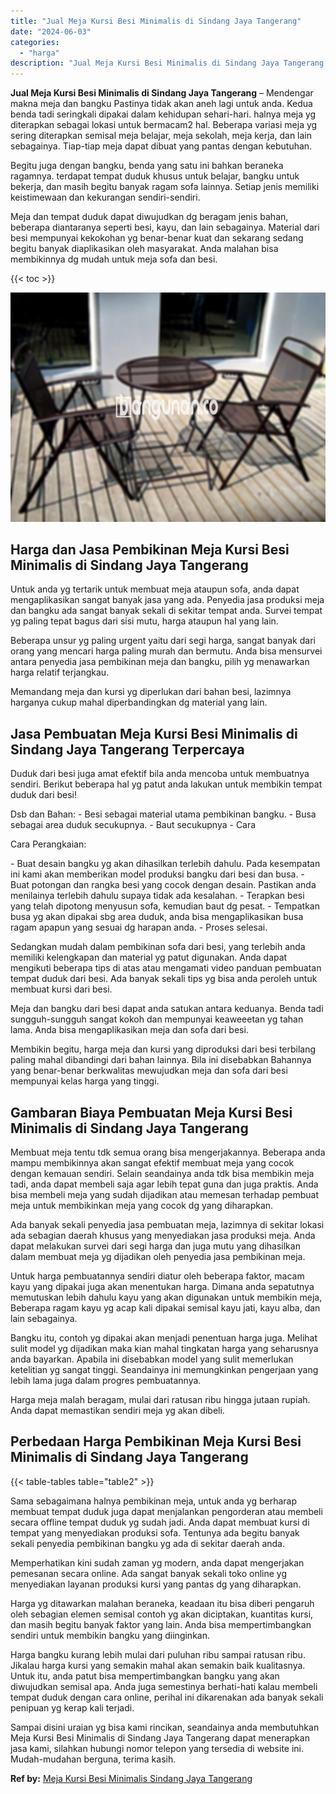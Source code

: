 ```yaml
---
title: "Jual Meja Kursi Besi Minimalis di Sindang Jaya Tangerang"
date: "2024-06-03"
categories: 
  - "harga"
description: "Jual Meja Kursi Besi Minimalis di Sindang Jaya Tangerang. Sampai disini uraian yg bisa kami rincikan, seandainya anda membutuhkan Meja Kursi Besi Minimalis d..."
---
```


**Jual Meja Kursi Besi Minimalis di Sindang Jaya Tangerang** – Mendengar makna meja dan bangku Pastinya tidak akan aneh lagi untuk anda. Kedua benda tadi seringkali dipakai dalam kehidupan sehari-hari. halnya meja yg diterapkan sebagai lokasi untuk bermacam2 hal. Beberapa variasi meja yg sering diterapkan semisal meja belajar, meja sekolah, meja kerja, dan lain sebagainya. Tiap-tiap meja dapat dibuat yang pantas dengan kebutuhan.

Begitu juga dengan bangku, benda yang satu ini bahkan beraneka ragamnya. terdapat tempat duduk khusus untuk belajar, bangku untuk bekerja, dan masih begitu banyak ragam sofa lainnya. Setiap jenis memiliki keistimewaan dan kekurangan sendiri-sendiri.

Meja dan tempat duduk dapat diwujudkan dg beragam jenis bahan, beberapa diantaranya seperti besi, kayu, dan lain sebagainya. Material dari besi mempunyai kekokohan yg benar-benar kuat dan sekarang sedang begitu banyak diaplikasikan oleh masyarakat. Anda malahan bisa membikinnya dg mudah untuk meja sofa dan besi.

{{< toc >}}

![Jual Meja Kursi Besi Minimalis di Sindang Jaya Tangerang](/images/jual-meja-besi-murah30.png)

## Harga dan Jasa Pembikinan Meja Kursi Besi Minimalis di Sindang Jaya Tangerang

Untuk anda yg tertarik untuk membuat meja ataupun sofa, anda dapat mengaplikasikan sangat banyak jasa yang ada. Penyedia jasa produksi meja dan bangku ada sangat banyak sekali di sekitar tempat anda. Survei tempat yg paling tepat bagus dari sisi mutu, harga ataupun hal yang lain.

Beberapa unsur yg paling urgent yaitu dari segi harga, sangat banyak dari orang yang mencari harga paling murah dan bermutu. Anda bisa mensurvei antara penyedia jasa pembikinan meja dan bangku, pilih yg menawarkan harga relatif terjangkau.

Memandang meja dan kursi yg diperlukan dari bahan besi, lazimnya harganya cukup mahal diperbandingkan dg material yang lain.

## Jasa Pembuatan Meja Kursi Besi Minimalis di Sindang Jaya Tangerang Terpercaya

Duduk dari besi juga amat efektif bila anda mencoba untuk membuatnya sendiri. Berikut beberapa hal yg patut anda lakukan untuk membikin tempat duduk dari besi!

Dsb dan Bahan: - Besi sebagai material utama pembikinan bangku. - Busa sebagai area duduk secukupnya. - Baut secukupnya - Cara

Cara Perangkaian:

\- Buat desain bangku yg akan dihasilkan terlebih dahulu. Pada kesempatan ini kami akan memberikan model produksi bangku dari besi dan busa. - Buat potongan dan rangka besi yang cocok dengan desain. Pastikan anda menilainya terlebih dahulu supaya tidak ada kesalahan. - Terapkan besi yang telah dipotong menyusun sofa, kemudian baut dg pesat. - Tempatkan busa yg akan dipakai sbg area duduk, anda bisa mengaplikasikan busa ragam apapun yang sesuai dg harapan anda. - Proses selesai.

Sedangkan mudah dalam pembikinan sofa dari besi, yang terlebih anda memiliki kelengkapan dan material yg patut digunakan. Anda dapat mengikuti beberapa tips di atas atau mengamati video panduan pembuatan tempat duduk dari besi. Ada banyak sekali tips yg bisa anda peroleh untuk membuat kursi dari besi.

Meja dan bangku dari besi dapat anda satukan antara keduanya. Benda tadi sungguh-sungguh sangat kokoh dan mempunyai keaweeetan yg tahan lama. Anda bisa mengaplikasikan meja dan sofa dari besi.

Membikin begitu, harga meja dan kursi yang diproduksi dari besi terbilang paling mahal dibandingi dari bahan lainnya. Bila ini disebabkan Bahannya yang benar-benar berkwalitas mewujudkan meja dan sofa dari besi mempunyai kelas harga yang tinggi.

## Gambaran Biaya Pembuatan Meja Kursi Besi Minimalis di Sindang Jaya Tangerang

Membuat meja tentu tdk semua orang bisa mengerjakannya. Beberapa anda mampu membikinnya akan sangat efektif membuat meja yang cocok dengan kemauan sendiri. Selain seandainya anda tdk bisa membikin meja tadi, anda dapat membeli saja agar lebih tepat guna dan juga praktis. Anda bisa membeli meja yang sudah dijadikan atau memesan terhadap pembuat meja untuk membikinkan meja yang cocok dg yang diharapkan.

Ada banyak sekali penyedia jasa pembuatan meja, lazimnya di sekitar lokasi ada sebagian daerah khusus yang menyediakan jasa produksi meja. Anda dapat melakukan survei dari segi harga dan juga mutu yang dihasilkan dalam membuat meja yg dijadikan oleh penyedia jasa pembikinan meja.

Untuk harga pembuatannya sendiri diatur oleh beberapa faktor, macam kayu yang dipakai juga akan menentukan harga. Dimana anda sepatutnya memutuskan lebih dahulu kayu yang akan digunakan untuk membikin meja, Beberapa ragam kayu yg acap kali dipakai semisal kayu jati, kayu alba, dan lain sebagainya.

Bangku itu, contoh yg dipakai akan menjadi penentuan harga juga. Melihat sulit model yg dijadikan maka kian mahal tingkatan harga yang seharusnya anda bayarkan. Apabila ini disebabkan model yang sulit memerlukan ketelitian yg sangat tinggi. Seandainya ini memungkinkan pengerjaan yang lebih lama juga dalam progres pembuatannya.

Harga meja malah beragam, mulai dari ratusan ribu hingga jutaan rupiah. Anda dapat memastikan sendiri meja yg akan dibeli.

## Perbedaan Harga Pembikinan Meja Kursi Besi Minimalis di Sindang Jaya Tangerang

{{< table-tables table="table2" >}}

Sama sebagaimana halnya pembikinan meja, untuk anda yg berharap membuat tempat duduk juga dapat menjalankan pengorderan atau membeli secara offline tempat duduk yg sudah jadi. Anda dapat membuat kursi di tempat yang menyediakan produksi sofa. Tentunya ada begitu banyak sekali penyedia pembikinan bangku yg ada di sekitar daerah anda.

Memperhatikan kini sudah zaman yg modern, anda dapat mengerjakan pemesanan secara online. Ada sangat banyak sekali toko online yg menyediakan layanan produksi kursi yang pantas dg yang diharapkan.

Harga yg ditawarkan malahan beraneka, keadaan itu bisa diberi pengaruh oleh sebagian elemen semisal contoh yg akan diciptakan, kuantitas kursi, dan masih begitu banyak faktor yang lain. Anda bisa mempertimbangkan sendiri untuk membikin bangku yang diinginkan.

Harga bangku kurang lebih mulai dari puluhan ribu sampai ratusan ribu. Jikalau harga kursi yang semakin mahal akan semakin baik kualitasnya. Untuk itu, anda patut bisa mempertimbangkan bangku yang akan diwujudkan semisal apa. Anda juga semestinya berhati-hati kalau membeli tempat duduk dengan cara online, perihal ini dikarenakan ada banyak sekali penipuan yg kerap kali terjadi.

Sampai disini uraian yg bisa kami rincikan, seandainya anda membutuhkan Meja Kursi Besi Minimalis di Sindang Jaya Tangerang dapat menerapkan jasa kami, silahkan hubungi nomor telepon yang tersedia di website ini. Mudah-mudahan berguna, terima kasih.

**Ref by:** [Meja Kursi Besi Minimalis Sindang Jaya Tangerang](https://id.wikipedia.org/wiki/Meja)
